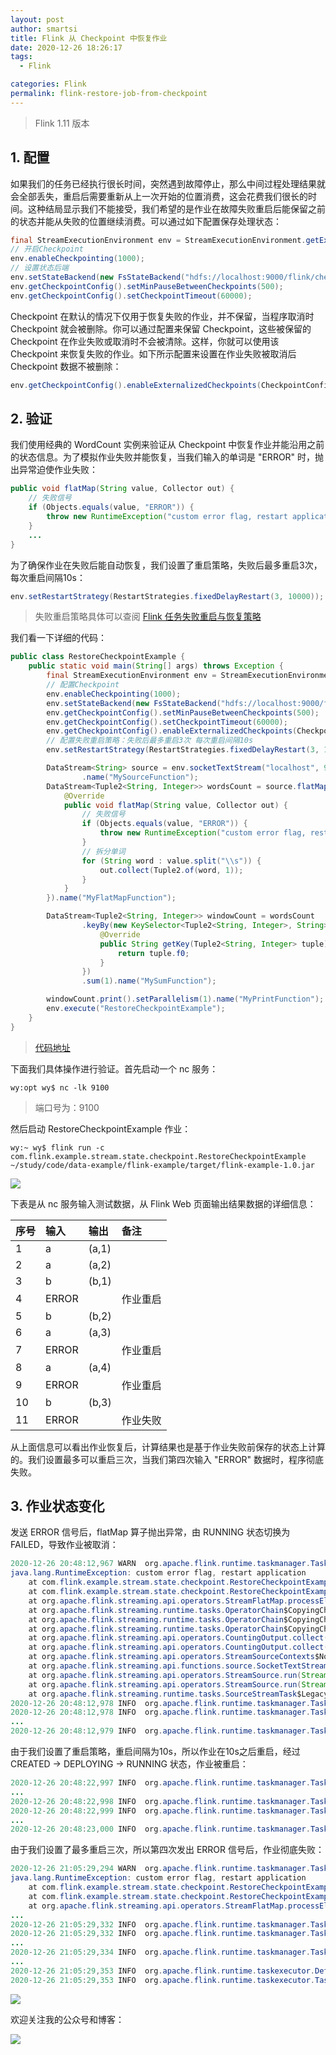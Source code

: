 ```yaml
---
layout: post
author: smartsi
title: Flink 从 Checkpoint 中恢复作业
date: 2020-12-26 18:26:17
tags:
  - Flink

categories: Flink
permalink: flink-restore-job-from-checkpoint
---
```


> Flink 1.11 版本

## 1. 配置

如果我们的任务已经执行很长时间，突然遇到故障停止，那么中间过程处理结果就会全部丢失，重启后需要重新从上一次开始的位置消费，这会花费我们很长的时间。这种结局显示我们不能接受，我们希望的是作业在故障失败重启后能保留之前的状态并能从失败的位置继续消费。可以通过如下配置保存处理状态：
```java
final StreamExecutionEnvironment env = StreamExecutionEnvironment.getExecutionEnvironment();
// 开启Checkpoint
env.enableCheckpointing(1000);
// 设置状态后端
env.setStateBackend(new FsStateBackend("hdfs://localhost:9000/flink/checkpoint"));
env.getCheckpointConfig().setMinPauseBetweenCheckpoints(500);
env.getCheckpointConfig().setCheckpointTimeout(60000);
```
Checkpoint 在默认的情况下仅用于恢复失败的作业，并不保留，当程序取消时 Checkpoint 就会被删除。你可以通过配置来保留 Checkpoint，这些被保留的 Checkpoint 在作业失败或取消时不会被清除。这样，你就可以使用该 Checkpoint 来恢复失败的作业。如下所示配置来设置在作业失败被取消后 Checkpoint 数据不被删除：
```java
env.getCheckpointConfig().enableExternalizedCheckpoints(CheckpointConfig.ExternalizedCheckpointCleanup.RETAIN_ON_CANCELLATION);
```

## 2. 验证

我们使用经典的 WordCount 实例来验证从 Checkpoint 中恢复作业并能沿用之前的状态信息。为了模拟作业失败并能恢复，当我们输入的单词是 "ERROR" 时，抛出异常迫使作业失败：
```java
public void flatMap(String value, Collector out) {
    // 失败信号
    if (Objects.equals(value, "ERROR")) {
        throw new RuntimeException("custom error flag, restart application");
    }
    ...
}
```
为了确保作业在失败后能自动恢复，我们设置了重启策略，失败后最多重启3次，每次重启间隔10s：
```java
env.setRestartStrategy(RestartStrategies.fixedDelayRestart(3, 10000));
```
> 失败重启策略具体可以查阅 [Flink 任务失败重启与恢复策略](https://smartsi.blog.csdn.net/article/details/126451162)

我们看一下详细的代码：
```java
public class RestoreCheckpointExample {
    public static void main(String[] args) throws Exception {
        final StreamExecutionEnvironment env = StreamExecutionEnvironment.getExecutionEnvironment();
        // 配置Checkpoint
        env.enableCheckpointing(1000);
        env.setStateBackend(new FsStateBackend("hdfs://localhost:9000/flink/checkpoint"));
        env.getCheckpointConfig().setMinPauseBetweenCheckpoints(500);
        env.getCheckpointConfig().setCheckpointTimeout(60000);
        env.getCheckpointConfig().enableExternalizedCheckpoints(CheckpointConfig.ExternalizedCheckpointCleanup.RETAIN_ON_CANCELLATION);
        // 配置失败重启策略：失败后最多重启3次 每次重启间隔10s
        env.setRestartStrategy(RestartStrategies.fixedDelayRestart(3, 10000));

        DataStream<String> source = env.socketTextStream("localhost", 9100, "\n")
                .name("MySourceFunction");
        DataStream<Tuple2<String, Integer>> wordsCount = source.flatMap(new FlatMapFunction<String, Tuple2<String, Integer>>() {
            @Override
            public void flatMap(String value, Collector out) {
                // 失败信号
                if (Objects.equals(value, "ERROR")) {
                    throw new RuntimeException("custom error flag, restart application");
                }
                // 拆分单词
                for (String word : value.split("\\s")) {
                    out.collect(Tuple2.of(word, 1));
                }
            }
        }).name("MyFlatMapFunction");

        DataStream<Tuple2<String, Integer>> windowCount = wordsCount
                .keyBy(new KeySelector<Tuple2<String, Integer>, String>() {
                    @Override
                    public String getKey(Tuple2<String, Integer> tuple) throws Exception {
                        return tuple.f0;
                    }
                })
                .sum(1).name("MySumFunction");

        windowCount.print().setParallelism(1).name("MyPrintFunction");
        env.execute("RestoreCheckpointExample");
    }
}
```
> [代码地址](https://github.com/sjf0115/data-example/blob/master/flink-example/src/main/java/com/flink/example/stream/state/checkpoint/RestoreCheckpointExample.java)

下面我们具体操作进行验证。首先启动一个 nc 服务：
```
wy:opt wy$ nc -lk 9100
```
> 端口号为：9100

然后启动 RestoreCheckpointExample 作业：
```
wy:~ wy$ flink run -c com.flink.example.stream.state.checkpoint.RestoreCheckpointExample  ~/study/code/data-example/flink-example/target/flink-example-1.0.jar
```

![](https://github.com/sjf0115/ImageBucket/blob/main/Flink/flink-restore-job-from-checkpoint-2.jpg?raw=true)

下表是从 nc 服务输入测试数据，从 Flink Web 页面输出结果数据的详细信息：

| 序号 | 输入| 输出 | 备注 |
| :------------- | :------------- | :------------- | :------------- |
| 1       | a       | (a,1) | |
| 2       | a       | (a,2) | |
| 3       | b       | (b,1) | |
| 4       | ERROR   |  | 作业重启 |
| 5       | b       | (b,2) | |
| 6       | a       | (a,3) | |
| 7       | ERROR   |  | 作业重启 |
| 8       | a       | (a,4) | |
| 9       | ERROR   |  | 作业重启 |
| 10      | b       | (b,3) | |
| 11      | ERROR   |  | 作业失败 |

从上面信息可以看出作业恢复后，计算结果也是基于作业失败前保存的状态上计算的。我们设置最多可以重启三次，当我们第四次输入 "ERROR" 数据时，程序彻底失败。

## 3. 作业状态变化

发送 ERROR 信号后，flatMap 算子抛出异常，由 RUNNING 状态切换为 FAILED，导致作业被取消：
```java
2020-12-26 20:48:12,967 WARN  org.apache.flink.runtime.taskmanager.Task                    [] - Source: MySourceFunction -> MyFlatMapFunction (1/1) (be8abffb0f6815889929dc9b605b7ae5) switched from RUNNING to FAILED.
java.lang.RuntimeException: custom error flag, restart application
	at com.flink.example.stream.state.checkpoint.RestoreCheckpointExample$1.flatMap(RestoreCheckpointExample.java:39) ~[blob_p-353721c11ae1acd403dc8be3b663e9a60854d5c3-b6237955a73f418e6d7b272281b64594:?]
	at com.flink.example.stream.state.checkpoint.RestoreCheckpointExample$1.flatMap(RestoreCheckpointExample.java:34) ~[blob_p-353721c11ae1acd403dc8be3b663e9a60854d5c3-b6237955a73f418e6d7b272281b64594:?]
	at org.apache.flink.streaming.api.operators.StreamFlatMap.processElement(StreamFlatMap.java:50) ~[flink-dist_2.12-1.11.2.jar:1.11.2]
	at org.apache.flink.streaming.runtime.tasks.OperatorChain$CopyingChainingOutput.pushToOperator(OperatorChain.java:717) ~[flink-dist_2.12-1.11.2.jar:1.11.2]
	at org.apache.flink.streaming.runtime.tasks.OperatorChain$CopyingChainingOutput.collect(OperatorChain.java:692) ~[flink-dist_2.12-1.11.2.jar:1.11.2]
	at org.apache.flink.streaming.runtime.tasks.OperatorChain$CopyingChainingOutput.collect(OperatorChain.java:672) ~[flink-dist_2.12-1.11.2.jar:1.11.2]
	at org.apache.flink.streaming.api.operators.CountingOutput.collect(CountingOutput.java:52) ~[flink-dist_2.12-1.11.2.jar:1.11.2]
	at org.apache.flink.streaming.api.operators.CountingOutput.collect(CountingOutput.java:30) ~[flink-dist_2.12-1.11.2.jar:1.11.2]
	at org.apache.flink.streaming.api.operators.StreamSourceContexts$NonTimestampContext.collect(StreamSourceContexts.java:104) ~[flink-dist_2.12-1.11.2.jar:1.11.2]
	at org.apache.flink.streaming.api.functions.source.SocketTextStreamFunction.run(SocketTextStreamFunction.java:111) ~[flink-dist_2.12-1.11.2.jar:1.11.2]
	at org.apache.flink.streaming.api.operators.StreamSource.run(StreamSource.java:100) ~[flink-dist_2.12-1.11.2.jar:1.11.2]
	at org.apache.flink.streaming.api.operators.StreamSource.run(StreamSource.java:63) ~[flink-dist_2.12-1.11.2.jar:1.11.2]
	at org.apache.flink.streaming.runtime.tasks.SourceStreamTask$LegacySourceFunctionThread.run(SourceStreamTask.java:213) ~[flink-dist_2.12-1.11.2.jar:1.11.2]
2020-12-26 20:48:12,978 INFO  org.apache.flink.runtime.taskmanager.Task                    [] - Attempting to cancel task MySumFunction -> Sink: MyPrintFunction (1/1) (d464321ae464046684fd28d37bdcc3d7).
2020-12-26 20:48:12,978 INFO  org.apache.flink.runtime.taskmanager.Task                    [] - MySumFunction -> Sink: MyPrintFunction (1/1) (d464321ae464046684fd28d37bdcc3d7) switched from RUNNING to CANCELING.
...
2020-12-26 20:48:12,979 INFO  org.apache.flink.runtime.taskmanager.Task                    [] - MySumFunction -> Sink: MyPrintFunction (1/1) (d464321ae464046684fd28d37bdcc3d7) switched from CANCELING to CANCELED.
```
由于我们设置了重启策略，重启间隔为10s，所以作业在10s之后重启，经过 CREATED -> DEPLOYING -> RUNNING 状态，作业被重启：
```java
2020-12-26 20:48:22,997 INFO  org.apache.flink.runtime.taskmanager.Task                    [] - Source: MySourceFunction -> MyFlatMapFunction (1/1) (223b777dfc69013852e9ab37d3cc078e) switched from CREATED to DEPLOYING.
...
2020-12-26 20:48:22,998 INFO  org.apache.flink.runtime.taskmanager.Task                    [] - Source: MySourceFunction -> MyFlatMapFunction (1/1) (223b777dfc69013852e9ab37d3cc078e) switched from DEPLOYING to RUNNING.
2020-12-26 20:48:22,999 INFO  org.apache.flink.runtime.taskmanager.Task                    [] - MySumFunction -> Sink: MyPrintFunction (1/1) (53e45aa6b16f0b82d1bde8325f0cfbaf) switched from CREATED to DEPLOYING.
...
2020-12-26 20:48:23,000 INFO  org.apache.flink.runtime.taskmanager.Task                    [] - MySumFunction -> Sink: MyPrintFunction (1/1) (53e45aa6b16f0b82d1bde8325f0cfbaf) switched from DEPLOYING to RUNNING.
```
由于我们设置了最多重启三次，所以第四次发出 ERROR 信号后，作业彻底失败：
```java
2020-12-26 21:05:29,294 WARN  org.apache.flink.runtime.taskmanager.Task                    [] - Source: MySourceFunction -> MyFlatMapFunction (1/1) (223b777dfc69013852e9ab37d3cc078e) switched from RUNNING to FAILED.
java.lang.RuntimeException: custom error flag, restart application
	at com.flink.example.stream.state.checkpoint.RestoreCheckpointExample$1.flatMap(RestoreCheckpointExample.java:39) ~[blob_p-353721c11ae1acd403dc8be3b663e9a60854d5c3-b6237955a73f418e6d7b272281b64594:?]
	at com.flink.example.stream.state.checkpoint.RestoreCheckpointExample$1.flatMap(RestoreCheckpointExample.java:34) ~[blob_p-353721c11ae1acd403dc8be3b663e9a60854d5c3-b6237955a73f418e6d7b272281b64594:?]
	at org.apache.flink.streaming.api.operators.StreamFlatMap.processElement(StreamFlatMap.java:50) ~[flink-dist_2.12-1.11.2.jar:1.11.2]
...
2020-12-26 21:05:29,332 INFO  org.apache.flink.runtime.taskmanager.Task                    [] - Attempting to cancel task MySumFunction -> Sink: MyPrintFunction (1/1) (53e45aa6b16f0b82d1bde8325f0cfbaf).
2020-12-26 21:05:29,332 INFO  org.apache.flink.runtime.taskmanager.Task                    [] - MySumFunction -> Sink: MyPrintFunction (1/1) (53e45aa6b16f0b82d1bde8325f0cfbaf) switched from RUNNING to CANCELING.
...
2020-12-26 21:05:29,334 INFO  org.apache.flink.runtime.taskmanager.Task                    [] - MySumFunction -> Sink: MyPrintFunction (1/1) (53e45aa6b16f0b82d1bde8325f0cfbaf) switched from CANCELING to CANCELED.
...
2020-12-26 21:05:29,353 INFO  org.apache.flink.runtime.taskexecutor.DefaultJobLeaderService [] - Remove job a78621726e80e5bde6f936a177f0d052 from job leader monitoring.
2020-12-26 21:05:29,353 INFO  org.apache.flink.runtime.taskexecutor.TaskExecutor           [] - Close JobManager connection for job a78621726e80e5bde6f936a177f0d052.
```

![](https://github.com/sjf0115/ImageBucket/blob/main/Flink/flink-restore-job-from-checkpoint-1.jpg?raw=true)


欢迎关注我的公众号和博客：

![](https://github.com/sjf0115/PubLearnNotes/blob/master/image/Other/smartsi.jpg?raw=true)
